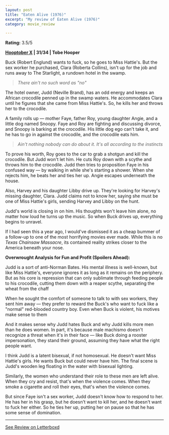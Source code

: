 ```yaml
---
layout: post
title: "Eaten Alive (1976)"
excerpt: "My review of Eaten Alive (1976)"
category: movie_review

---
```


**Rating:** 3.5/5

<b><a href="https://boxd.it/pmi12" rel="nofollow">Hooptober X</a> | 31/34 | Tobe Hooper</b>

Buck (Robert Englund) wants to fuck, so he goes to Miss Hattie's. But the sex worker he purchased, Clara (Roberta Collins), isn't up for the job and runs away to The Starlight, a rundown hotel in the swamp.

<blockquote><i>There ain't no such word as "no"</i></blockquote>The hotel owner, Judd (Neville Brand), has an odd energy and keeps an African crocodile penned up in the swamp waters. He accommodates Clara until he figures that she came from Miss Hattie's. So, he kills her and throws her to the crocodile.

A family rolls up — mother Faye, father Roy, young daughter Angie, and a little dog named Snoopy. Faye and Roy are fighting and discussing divorce, and Snoopy is barking at the crocodile. His little dog ego can't take it, and he has to go in against the crocodile, and the crocodile eats him.

<blockquote><i>Ain't nothing nobody can do about it. It's all according to the instincts</i></blockquote>To prove his worth, Roy goes to the car to grab a shotgun and kill the crocodile. But Judd won't let him. He cuts Roy down with a scythe and throws him to the crocodile. Judd then tries to proposition Faye in his confused way — by walking in while she's starting a shower. When she rejects him, he beats her and ties her up. Angie escapes underneath the house.

Also, Harvey and his daughter Libby drive up. They're looking for Harvey's missing daughter, Clara. Judd claims not to know her, saying she must be one of Miss Hattie's girls, sending Harvey and Libby on the hunt.

Judd's world is closing in on him. His thoughts won't leave him alone, no matter how loud he turns up the music. So when Buck drives up, everything begins to unravel.

If I had seen this a year ago, I would've dismissed it as a cheap bummer of a follow-up to one of the most horrifying movies ever made. While this is no <i>Texas Chainsaw Massacre</i>, its contained reality strikes closer to the America beneath your nose.


<b>Overwrought Analysis for Fun and Profit (Spoilers Ahead):</b>

Judd is a sort of anti-Norman Bates. His mental illness is well-known, but like Miss Hattie's, everyone ignores it as long as it remains on the periphery. But as his core is repression that can only sublimate through feeding people to his crocodile, cutting them down with a reaper scythe, separating the wheat from the chaff

When he sought the comfort of someone to talk to with sex workers, they sent him away — they prefer to reward the Buck's who want to fuck like a "normal" red-blooded country boy. Even when Buck is violent, his motives make sense to them

And it makes sense why Judd hates Buck and why Judd kills more men than he does women. In part, it's because male machismo doesn't recognize a threat when it's in their face — like Buck doing a rooster impersonation, they stand their ground, assuming they have what the right people want.

I think Judd is a latent bisexual, if not homosexual. He doesn't want Miss Hattie's girls. He wants Buck but could never have him. The final scene is Judd's wooden leg floating in the water with bisexual lighting.

Similarly, the women who understand their role to these men are left alive. When they cry and resist, that's when the violence comes. When they smoke a cigarette and roll their eyes, that's when the violence comes.

But since Faye isn't a sex worker, Judd doesn't know how to respond to her. He has her in his grasp, but he doesn't want to kill her, and he doesn't want to fuck her either. So he ties her up, putting her on pause so that he has some sense of domination.

<hr>

[See Review on Letterboxd](https://boxd.it/54ko5P)
